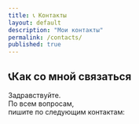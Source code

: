 ```yaml
---
title: 📞 Контакты
layout: default
description: "Мои контакты"
permalink: /contacts/
published: true
---
```

## 📞Как со мной связаться

Задравствуйте.\
По всем вопросам,\
пишите по следующим контактам:
